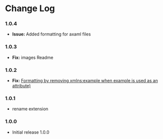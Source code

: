 # Change Log

### 1.0.4

 - **Issue:** Added formatting for axaml files

### 1.0.3

 - **Fix:** images Readme

### 1.0.2

 - **Fix:** [Formatting by removing xmlns:example when example is used as an attribute)](https://github.com/AndersonPull/Zoio_de_lula_MAUI/issues/1)

### 1.0.1

- rename extension 

### 1.0.0

- Initial release 1.0.0


